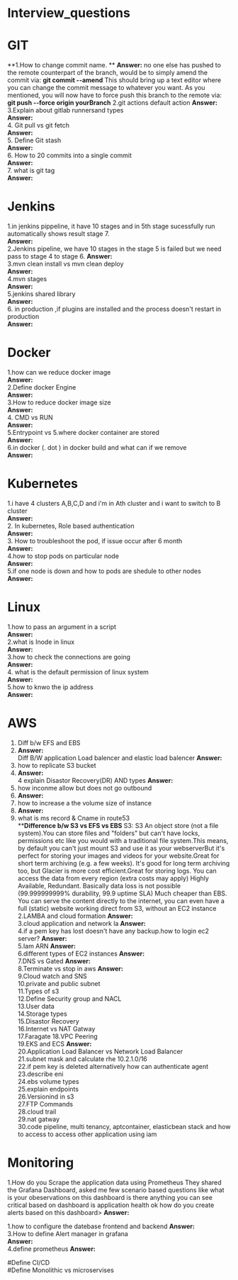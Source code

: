 # Interview_questions
# GIT
**1.How to change commit name.  **
**Answer:** no one else has pushed to the remote counterpart of the branch, would be to simply amend the commit via: 
**git commit --amend**
This should bring up a text editor where you can change the commit message to whatever you want. 
As you mentioned, you will now have to force push this branch to the remote via: 
**git push --force origin yourBranch** 
2.git actions default action 
**Answer:**  
3.Explain about gitlab runnersand types  
**Answer:**  
4. Git pull vs git fetch   
**Answer:**  
5. Define Git stash  
**Answer:**  
6. How to 20 commits into a single commit   
**Answer:**  
7. what is git tag  
**Answer:**  


# Jenkins
1.in jenkins pippeline, it have 10 stages and in 5th stage sucessfully run automatically shows result stage 7.  
**Answer:**  
2.Jenkins pipeline, we have 10 stages in the stage 5 is failed but we need pass to stage 4 to stage 6. 
**Answer:**  
3.mvn clean install vs mvn clean deploy   
**Answer:**  
4.mvn stages    
**Answer:**  
5.jenkins shared library    
**Answer:**  
6. in production ,if plugins are installed and the process doesn't restart in production    
**Answer:**  





# Docker
1.how can we reduce docker image  
**Answer:**  
2.Define docker Engine   
**Answer:**  
3.How to reduce docker image size  
**Answer:**  
4. CMD vs RUN  
**Answer:**  
5.Entrypoint vs 
5.where docker container are stored  
**Answer:**  
6.in docker (. dot ) in docker build and what can if we remove  
**Answer:**  






# Kubernetes
1.i have  4 clusters A,B,C,D  and i'm in Ath cluster and i want to switch to B cluster  
**Answer:**  
2. In kubernetes, Role based authentication  
**Answer:**  
3. How to troubleshoot the pod, if issue occur after 6 month  
**Answer:**  
4.how to stop pods on particular node  
**Answer:**  
5.if one node is down and how to pods are shedule to other nodes  
**Answer:**  





# Linux
1.how to pass an argument in a script  
**Answer:**  
 2.what is Inode in linux  
 **Answer:**  
 3.how to check the connections are going  
 **Answer:**  
 4. what is the default permission of linux system   
 **Answer:**  
 5.how to knwo the ip address  
 **Answer:**  


# AWS
1. Diff b/w EFS and  EBS
2. **Answer:**  
 Diff B/W application Load balencer and elastic load balencer
 **Answer:**  
 3. how to replicate S3 bucket
 4. **Answer:**  
4  explain Disastor Recovery(DR) AND types
**Answer:**  
6. how inconme allow but does not go outbound
7. **Answer:**  
8. how to increase a the volume size of instance
9. **Answer:**  
10. what is ms record & Cname in route53  
****Difference b/w S3 vs EFS vs EBS**
   S3:
S3 An object store (not a file system).You can store files and "folders" but can't have locks, permissions etc like you would with a traditional file system.This means, by default you can't just mount S3 and use it as your webserverBut it's perfect for storing your images and videos for your website.Great for short term archiving (e.g. a few weeks). It's good for long term archiving too, but Glacier is more cost efficient.Great for storing logs. You can access the data from every region (extra costs may apply)
Highly Available, Redundant. Basically data loss is not possible (99.999999999% durability, 99.9 uptime SLA) Much cheaper than EBS. You can serve the content directly to the internet, you can even have a full (static) website working direct from S3, without an EC2 instance 
2.LAMBA and cloud formation
**Answer:**  
3.cloud application and network la
**Answer:**  
4.if a pem key has lost doesn't have any backup.how to login ec2 server?
**Answer:**  
5.Iam ARN
**Answer:**  
6.different types of EC2 instances
**Answer:**  
7.DNS vs Gated
**Answer:**  
8.Terminate vs stop in aws
**Answer:**  
9.Cloud watch and SNS  
10.private and public subnet  
11.Types of s3  
12.Define Security group and NACL  
13.User data   
14.Storage types  
15.Disastor Recovery  
16.Internet vs NAT Gatway  
17.Faragate 
18.VPC Peering  
19.EKS and ECS 
**Answer:**  
20.Application Load Balancer vs Network Load Balancer  
21.subnet mask and calculate rhe 10.2.1.0/16   
22.if pem key is deleted alternatively how can authenticate agent  
23.describe eni  
24.ebs volume types  
25.explain endpoints   
26.Versionind in s3   
27.FTP Commands  
28.cloud trail  
29.nat gatway  
30.code pipeline, multi tenancy, aptcontainer, elasticbean stack and how to access to access other application using iam







# Monitoring 
1.How do you Scrape the application data using Prometheus They shared the Grafana Dashboard, asked me few scenario based questions like what is your obeservations on this dashboard is there anything you can see critical based on dashboard is application health ok how do you create alerts based on this dashboard> 
**Answer:**  

1.how to configure the datebase frontend and backend 
**Answer:**  
3.How to define Alert manager in grafana  
**Answer:**  
4.define prometheus 
**Answer:**  

#Define CI/CD  
#Define Monolithic vs microservises

  

